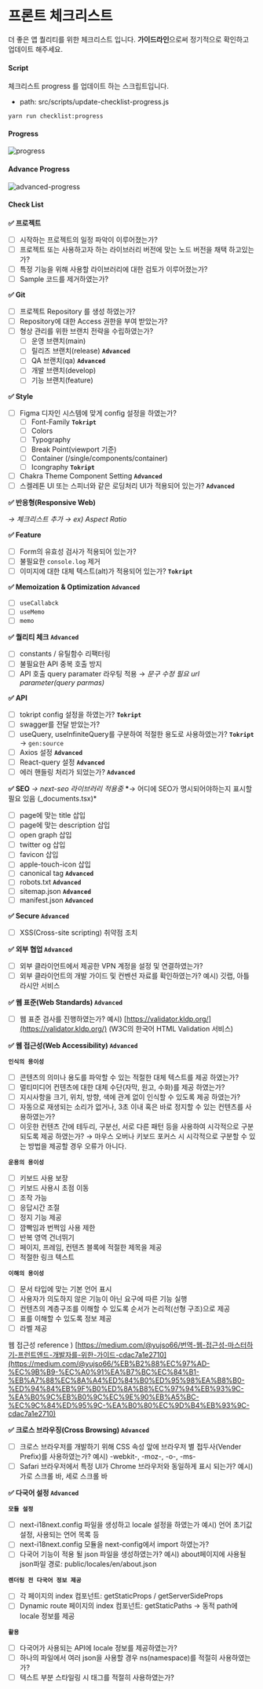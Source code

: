 # 프론트 체크리스트

더 좋은 앱 퀄리티를 위한 체크리스트 입니다.
**가이드라인**으로써 정기적으로 확인하고 업데이트 해주세요.

#### Script

체크리스트 progress 를 업데이트 하는 스크립트입니다.

- path: src/scripts/update-checklist-progress.js

```(bash)
yarn run checklist:progress
```

#### Progress

![progress](https://geps.dev/progress/0)

#### Advance Progress

![advanced-progress](https://geps.dev/progress/0)

#### Check List

**✅ 프로젝트**

- [ ] 시작하는 프로젝트의 일정 파악이 이루어졌는가?
- [ ] 프로젝트 또는 사용하고자 하는 라이브러리 버전에 맞는 노드 버전을 채택 하고있는가?
- [ ] 특정 기능을 위해 사용할 라이브러리에 대한 검토가 이루어졌는가?
- [ ] Sample 코드를 제거하였는가?

**✅ Git**

- [ ] 프로젝트 Repository 를 생성 하였는가?
- [ ] Repository에 대한 Access 권한을 부여 받았는가?
- [ ] 형상 관리를 위한 브랜치 전략을 수립하였는가?
  - [ ] 운영 브랜치(main)
  - [ ] 릴리즈 브랜치(release) **`Advanced`**
  - [ ] QA 브랜치(qa) **`Advanced`**
  - [ ] 개발 브랜치(develop)
  - [ ] 기능 브랜치(feature)

**✅ Style**

- [ ] Figma 디자인 시스템에 맞게 config 설정을 하였는가?
  - [ ] Font-Family **`Tokript`**
  - [ ] Colors
  - [ ] Typography
  - [ ] Break Point(viewport 기준)
  - [ ] Container (/single/components/container)
  - [ ] Icongraphy **`Tokript`**
- [ ] Chakra Theme Component Setting **`Advanced`**
- [ ] 스켈레톤 UI 또는 스피너와 같은 로딩처리 UI가 적용되어 있는가? **`Advanced`**

**✅ 반응형(Responsive Web)**

_→ 체크리스트 추가
→ ex) Aspect Ratio_

**✅ Feature**

- [ ] Form의 유효성 검사가 적용되어 있는가?
- [ ] 불필요한 `console.log` 제거
- [ ] 이미지에 대한 대체 텍스트(alt)가 적용되어 있는가? **`Tokript`**

**✅ Memoization & Optimization `Advanced`**

- [ ] `useCallabck`
- [ ] `useMemo`
- [ ] `memo`

**✅ 퀄리티 체크 `Advanced`**

- [ ] constants / 유틸함수 리팩터링
- [ ] 불필요한 API 중복 호출 방지
- [ ] API 호출 query paramater 라우팅 적용
      → _문구 수정 필요 url parameter(query parmas)_

**✅ API**

- [ ] tokript config 설정을 하였는가? **`Tokript`**
- [ ] swagger를 전달 받았는가?
- [ ] useQuery, useInfiniteQuery를 구분하여 적절한 용도로 사용하였는가? **`Tokript`**
      → `gen:source`
- [ ] Axios 설정 **`Advanced`**
- [ ] React-query 설정 **`Advanced`**
- [ ] 에러 핸들링 처리가 되었는가? **`Advanced`**

**✅ SEO**
_→ next-seo 라이브러리 적용중_
**\***→ 어디에 SEO가 명시되어야하는지 표시할 필요 있음 (\_documents.tsx)\*

- [ ] page에 맞는 title 삽입
- [ ] page에 맞는 description 삽입
- [ ] open graph 삽입
- [ ] twitter og 삽입
- [ ] favicon 삽입
- [ ] apple-touch-icon 삽입
- [ ] canonical tag **`Advanced`**
- [ ] robots.txt **`Advanced`**
- [ ] sitemap.json **`Advanced`**
- [ ] manifest.json **`Advanced`**

**✅ Secure `Advanced`**

- [ ] XSS(Cross-site scripting) 취약점 조치

**✅ 외부 협업 `Advanced`**

- [ ] 외부 클라이언트에서 제공한 VPN 계정을 설정 및 연결하였는가?
- [ ] 외부 클라이언트의 개발 가이드 및 컨벤션 자료를 확인하였는가?
      예시) 깃랩, 아틀라시안 서비스

**✅ 웹 표준(Web Standards) `Advanced`**

- [ ] 웹 표준 검사를 진행하였는가?
      예시) [https://validator.kldp.org/](https://validator.kldp.org/) (W3C의 한국어 HTML Validation 서비스)

**✅ 웹 접근성(Web Accessibility) `Advanced`**

**`인식의 용이성`**

- [ ] 콘텐츠의 의미나 용도를 파악할 수 있는 적절한 대체 텍스트를 제공 하였는가?
- [ ] 멀티미디어 컨텐츠에 대한 대체 수단(자막, 원고, 수화)를 제공 하였는가?
- [ ] 지시사항을 크기, 위치, 방향, 색에 관계 없이 인식할 수 있도록 제공 하였는가?
- [ ] 자동으로 재생되는 소리가 없거나, 3초 이내 혹은 바로 정지할 수 있는 컨텐츠를 사용하였는가?
- [ ] 이웃한 컨텐츠 간에 테두리, 구분선, 서로 다른 패턴 등을 사용하여 시각적으로 구분되도록 제공 하였는가?
      → 마우스 오버나 키보드 포커스 시 시각적으로 구분할 수 있는 방법을 제공할 경우 오류가 아니다.

**`운용의 용이성`**

- [ ] 키보드 사용 보장
- [ ] 키보드 사용시 초점 이동
- [ ] 조작 가능
- [ ] 응답시간 조절
- [ ] 정지 기능 제공
- [ ] 깜빡임과 번쩍임 사용 제한
- [ ] 반복 영역 건너뛰기
- [ ] 페이지, 프레임, 컨텐츠 블록에 적절한 제목을 제공
- [ ] 적절한 링크 텍스트

**`이해의 용이성`**

- [ ] 문서 타입에 맞는 기본 언어 표시
- [ ] 사용자가 의도하지 않은 기능이 아닌 요구에 따른 기능 실행
- [ ] 컨텐츠의 계층구조를 이해할 수 있도록 순서가 논리적(선형 구조)으로 제공
- [ ] 표를 이해할 수 있도록 정보 제공
- [ ] 라벨 제공

웹 접근성 reference ) [https://medium.com/@yujso66/번역-웹-접근성-마스터하기-프런트엔드-개발자를-위한-가이드-cdac7a1e2710](https://medium.com/@yujso66/%EB%B2%88%EC%97%AD-%EC%9B%B9-%EC%A0%91%EA%B7%BC%EC%84%B1-%EB%A7%88%EC%8A%A4%ED%84%B0%ED%95%98%EA%B8%B0-%ED%94%84%EB%9F%B0%ED%8A%B8%EC%97%94%EB%93%9C-%EA%B0%9C%EB%B0%9C%EC%9E%90%EB%A5%BC-%EC%9C%84%ED%95%9C-%EA%B0%80%EC%9D%B4%EB%93%9C-cdac7a1e2710)

**✅ 크로스 브라우징(Cross Browsing) `Advanced`**

- [ ] 크로스 브라우저를 개발하기 위해 CSS 속성 앞에 브라우저 별 접두사(Vender Prefix)를 사용하였는가?
      예시) -webkit-, -moz-, -o-, -ms-
- [ ] Safari 브라우저에서 특정 UI가 Chrome 브라우저와 동일하게 표시 되는가?
      예시) 가로 스크롤 바, 세로 스크롤 바

**✅ 다국어 설정 `Advanced`**

**`모듈 설정`**

- [ ] next-i18next.config 파일을 생성하고 locale 설정을 하였는가
      예시) 언어 초기값 설정, 사용되는 언어 목록 등
- [ ] next-i18next.config 모듈을 next-config에서 import 하였는가?
- [ ] 다국어 기능이 적용 될 json 파일을 생성하였는가?
      예시) about페이지에 사용될 json파일 경로: public/locales/en/about.json

**`렌더링 전 다국어 정보 제공`**

- [ ] 각 페이지의 index 컴포넌트: getStaticProps / getServerSideProps
- [ ] Dynamic route 페이지의 index 컴포넌트: getStaticPaths → 동적 path에 locale 정보를 제공

**`활용`**

- [ ] 다국어가 사용되는 API에 locale 정보를 제공하였는가?
- [ ] 하나의 파일에서 여러 json을 사용할 경우 ns(namespace)를 적절히 사용하였는가?
- [ ] 텍스트 부분 스타일링 시 <Trans> 태그를 적절히 사용하였는가?
